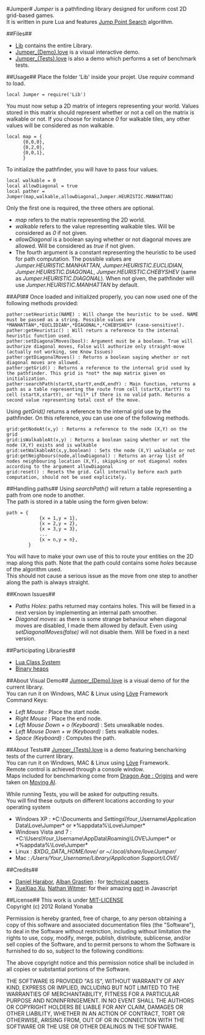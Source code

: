﻿#Jumper#
*Jumper* is a pathfinding library designed for uniform cost 2D grid-based games.<br/>
It is written in pure Lua and features [Jump Point Search][] algorithm.

##Files##
* [Lib][] contains the entire Library.
* [Jumper_(Demo).love][] is a visual interactive demo.
* [Jumper_(Tests).love][] is also a demo which performs a set of benchmark tests.
  
##Usage##
Place the folder 'Lib' inside your projet. Use *require* command to load.

    local Jumper = require('Lib')
    
You must now setup a 2D matrix of integers representing your world. Values stored in this matrix
should represent whether or not a cell on the matrix is walkable or not. If you choose for instance
*0* for walkable tiles, any other values will be considered as non walkable.

    local map = {
          {0,0,0},
          {0,2,0},
          {0,0,1},
          }

To initialize the pathfinder, you will have to pass four values.

    local walkable = 0
    local allowDiagonal = true
    local pather = Jumper(map,walkable,allowDiagonal,Jumper.HEURISTIC.MANHATTAN)
  
Only the first one is required, the three others are optional.
* *map* refers to the matrix representing the 2D world.
* *walkable* refers to the value representing walkable tiles. Will be considered as *0* if not given.
* *allowDiagonal* is a boolean saying whether or not diagonal moves are allowed. Will be considered as *true* if not given.
* The fourth argument is a constant representing the heuristic to be used for path computation. The possible values are *Jumper.HEURISTIC.MANHATTAN*, *Jumper.HEURISTIC.EUCLIDIAN*, *Jumper.HEURISTIC.DIAGONAL*, *Jumper.HEURISTIC.CHEBYSHEV* (same as *Jumper.HEURISTIC.DIAGONAL*). When not given, the pathfinder will use *Jumper.HEURISTIC.MANHATTAN* by default.

##API##
Once loaded and initialized properly, you can now used one of the following methods provided:
	
	pather:setHeuristic(NAME) : Will change the heuristic to be used. NAME must be passed as a string. Possible values are *MANHATTAN*,*EUCLIDIAN*,*DIAGONAL*,*CHEBYSHEV* (case-sensitive!).
	pather:getHeuristic() : Will return a reference to the internal heuristic function used.	
	pather:setDiagonalMoves(bool): Argument must be a boolean. True will authorize diagonal moves, False will authorize only straight-move (actually not working, see Know Issues)
	pather:getDiagonalMoves() : Returns a boolean saying whether or not diagonal moves are allowed.
	pather:getGrid() : Returns a reference to the internal grid used by the pathfinder. This grid is *not* the map matrix given on initialization.
	pather:searchPath(startX,startY,endX,endY) : Main function, returns a path as a table representing the route from cell (startX,startY) to cell (startX,startY), or *nil* if there is no valid path. Returns a second value representing total cost of the move.

Using *getGrid()* returns a reference to the internal grid use by the pathfinder. On this reference, you can use one of the following methods.
	
	grid:getNodeAt(x,y) : Returns a reference to the node (X,Y) on the grid
	grid:isWalkableAt(x,y) : Returns a boolean saing whether or not the node (X,Y) exists and is walkable
	grid:setWalkableAt(x,y,boolean) : Sets the node (X,Y) walkable or not 
	grid:getNeighbours(node,allowDiagonal) : Returns an array list of nodes neighbouring location (X,Y), skippking or not diagonal nodes according to the argument allowDiagonal
	grid:reset() : Resets the grid. Call internally before each path computation, should not be used explicitely.
	
##Handling paths##
Using *searchPath()* will return a table representing a path from one node to another.<br/>
The path is stored in a table using the form given below:

	path = {
				{x = 1,y = 1},
				{x = 2,y = 2},
				{x = 3,y = 3},
				...
				{x = n,y = n},
			}
You will have to make your own use of this to route your entities on the 2D map along this path.
Note that the path could contains some *holes* because of the algorithm used.<br/>
This should not cause a serious issue as the move from one step to another along the path is always straight.

##Known Issues##
* *Paths Holes*: paths returned may contains holes. This will be fiexed in a next version by implementing an internal path smoother.
* *Diagonal moves*: as there is some strange behaviour when diagonal moves are disabled, I made them allowed by default. Even using *setDiagonalMoves(false)* will not disable them. Will be fixed in a next version.

##Participating Libraries##
* [Lua Class System][]
* [Binary heaps][]

##About Visual Demo##
[Jumper_(Demo).love][] is a visual demo of for the current library.<br/>
You can run it on Windows, MAC & Linux using [Löve][] Framework<br/>
Command Keys:
* *Left Mouse* : Place the start node.
* *Right Mouse* : Place the end node.
* *Left Mouse Down + o (Keyboard)* : Sets unwalkable nodes.
* *Left Mouse Down + w (Keyboard)* : Sets walkable nodes.
* *Space (Keyboard)* : Computes the path.

##About Tests##
[Jumper_(Tests).love][] is a demo featuring bencharking tests of the current library.<br/>
You can run it on Windows, MAC & Linux using [Löve][] Framework.<br/>
Remote control is achieved through a console window.<br/>
Maps included for benchmarking come from [Dragon Age : Origins][] and were taken on [Moving AI][].

While running Tests, you will be asked for outputting results.<br/>
You will find these outputs on different locations according to your operating system
* Windows XP : *C:\Documents and Settings\Your_Username\Application Data\Love\Jumper\* or *%appdata%\Love\Jumper\*
* Windows Vista and 7 : *C:\Users\Your_Username\AppData\Roaming\LOVE\Jumper\* or *%appdata%\Love\Jumper\*
* Linux : *$XDG_DATA_HOME/love/ or ~/.local/share/love/Jumper/*
* Mac : */Users/Your_Username/Library/Application Support/LOVE/*


##Credits##
* [Daniel Harabor][], [Alban Grastien][] : for [technical papers][].<br/>
* [XueXiao Xu][], [Nathan Witmer][]: for their amazing [port][] in Javascript<br/>

##License##
This work is under [MIT-LICENSE][]<br/>
Copyright (c) 2012 Roland Yonaba

Permission is hereby granted, free of charge, to any person obtaining a
copy of this software and associated documentation files (the
"Software"), to deal in the Software without restriction, including
without limitation the rights to use, copy, modify, merge, publish,
distribute, sublicense, and/or sell copies of the Software, and to
permit persons to whom the Software is furnished to do so, subject to
the following conditions:

The above copyright notice and this permission notice shall be included
in all copies or substantial portions of the Software.

THE SOFTWARE IS PROVIDED "AS IS", WITHOUT WARRANTY OF ANY KIND, EXPRESS
OR IMPLIED, INCLUDING BUT NOT LIMITED TO THE WARRANTIES OF
MERCHANTABILITY, FITNESS FOR A PARTICULAR PURPOSE AND NONINFRINGEMENT.
IN NO EVENT SHALL THE AUTHORS OR COPYRIGHT HOLDERS BE LIABLE FOR ANY
CLAIM, DAMAGES OR OTHER LIABILITY, WHETHER IN AN ACTION OF CONTRACT,
TORT OR OTHERWISE, ARISING FROM, OUT OF OR IN CONNECTION WITH THE
SOFTWARE OR THE USE OR OTHER DEALINGS IN THE SOFTWARE.

[Jump Point Search]: http://harablog.wordpress.com/2011/09/07/jump-point-search/
[Lua Class System]: https://github.com/Yonaba/Lua-Class-System
[Binary heaps]: https://github.com/Yonaba/Binary-Heaps
[Löve]: https://love2d.org
[Dragon Age : Origins]: http://dragonage.bioware.com
[Moving AI]: http://movingai.com
[Nathan Witmer]: https://github.com/aniero
[XueXiao Xu]: https://github.com/qiao
[port]: https://github.com/qiao/PathFinding.js
[Alban Grastien]: http://www.grastien.net/ban/
[Daniel Harabor]: http://users.cecs.anu.edu.au/~dharabor/home.html
[technical papers]: http://users.cecs.anu.edu.au/~dharabor/data/papers/harabor-grastien-aaai11.pdf
[MIT-LICENSE]: http://www.opensource.org/licenses/mit-license.php
[Lib]: https://github.com/Yonaba/Jumper/tree/master/Lib
[Jumper_(Demo).love]: https://github.com/Yonaba/Jumper/blob/master/Jumper_(Demo).love
[Jumper_(Tests).love]: https://github.com/Yonaba/Jumper/blob/master/Jumper_(Tests).love